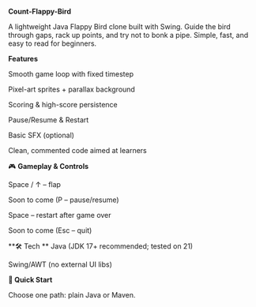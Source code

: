 **Count-Flappy-Bird**

A lightweight Java Flappy Bird clone built with Swing. Guide the bird through gaps, rack up points, and try not to bonk a pipe. Simple, fast, and easy to read for beginners.

**Features**

Smooth game loop with fixed timestep

Pixel-art sprites + parallax background

Scoring & high-score persistence

Pause/Resume & Restart

Basic SFX (optional)

Clean, commented code aimed at learners

🎮 **Gameplay & Controls**

Space / ↑ – flap

Soon to come (P – pause/resume) 

Space – restart after game over

Soon to come (Esc – quit)

**🛠 Tech
**
Java (JDK 17+ recommended; tested on 21)

Swing/AWT (no external UI libs)


**🚀 Quick Start**

Choose one path: plain Java or Maven.

